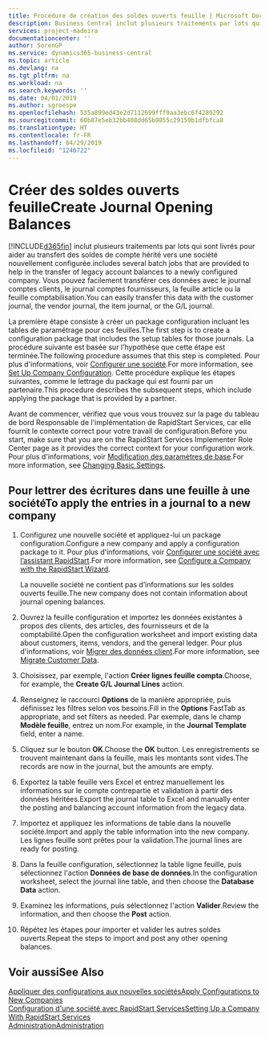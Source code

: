 ```yaml
---
title: Procédure de création des soldes ouverts feuille | Microsoft Docs
description: Business Central inclut plusieurs traitements par lots qui sont livrés pour aider au transfert des soldes de compte hérité vers une société nouvellement configurée. Vous pouvez facilement transférer ces données avec des validations de feuille.
services: project-madeira
documentationcenter: ''
author: SorenGP
ms.service: dynamics365-business-central
ms.topic: article
ms.devlang: na
ms.tgt_pltfrm: na
ms.workload: na
ms.search.keywords: ''
ms.date: 04/01/2019
ms.author: sgroespe
ms.openlocfilehash: 535a899ed43e2d7112699fff9aa3ebc6f4289292
ms.sourcegitcommit: 60b87e5eb32bb408dd65b9855c29159b1dfbfca8
ms.translationtype: HT
ms.contentlocale: fr-FR
ms.lasthandoff: 04/29/2019
ms.locfileid: "1246722"
---
```

# <a name="create-journal-opening-balances"></a><span data-ttu-id="87238-104">Créer des soldes ouverts feuille</span><span class="sxs-lookup"><span data-stu-id="87238-104">Create Journal Opening Balances</span></span>
[!INCLUDE[d365fin](includes/d365fin_md.md)] <span data-ttu-id="87238-105">inclut plusieurs traitements par lots qui sont livrés pour aider au transfert des soldes de compte hérité vers une société nouvellement configurée.</span><span class="sxs-lookup"><span data-stu-id="87238-105">includes several batch jobs that are provided to help in the transfer of legacy account balances to a newly configured company.</span></span> <span data-ttu-id="87238-106">Vous pouvez facilement transférer ces données avec le journal comptes clients, le journal comptes fournisseurs, la feuille article ou la feuille comptabilisation.</span><span class="sxs-lookup"><span data-stu-id="87238-106">You can easily transfer this data with the customer journal, the vendor journal, the item journal, or the G/L journal.</span></span>

<span data-ttu-id="87238-107">La première étape consiste à créer un package configuration incluant les tables de paramétrage pour ces feuilles.</span><span class="sxs-lookup"><span data-stu-id="87238-107">The first step is to create a configuration package that includes the setup tables for those journals.</span></span> <span data-ttu-id="87238-108">La procédure suivante est basée sur l’hypothèse que cette étape est terminée.</span><span class="sxs-lookup"><span data-stu-id="87238-108">The following procedure assumes that this step is completed.</span></span> <span data-ttu-id="87238-109">Pour plus d'informations, voir [Configurer une société](admin-set-up-company-configuration.md).</span><span class="sxs-lookup"><span data-stu-id="87238-109">For more information, see [Set Up Company Configuration](admin-set-up-company-configuration.md).</span></span> <span data-ttu-id="87238-110">Cette procédure explique les étapes suivantes, comme le lettrage du package qui est fourni par un partenaire.</span><span class="sxs-lookup"><span data-stu-id="87238-110">This procedure describes the subsequent steps, which include applying the package that is provided by a partner.</span></span>  

<span data-ttu-id="87238-111">Avant de commencer, vérifiez que vous vous trouvez sur la page du tableau de bord Responsable de l'implémentation de RapidStart Services, car elle fournit le contexte correct pour votre travail de configuration.</span><span class="sxs-lookup"><span data-stu-id="87238-111">Before you start, make sure that you are on the RapidStart Services Implementer Role Center page as it provides the correct context for your configuration work.</span></span> <span data-ttu-id="87238-112">Pour plus d'informations, voir [Modification des paramètres de base](ui-change-basic-settings.md).</span><span class="sxs-lookup"><span data-stu-id="87238-112">For more information, see [Changing Basic Settings](ui-change-basic-settings.md).</span></span>

## <a name="to-apply-the-entries-in-a-journal-to-a-new-company"></a><span data-ttu-id="87238-113">Pour lettrer des écritures dans une feuille à une société</span><span class="sxs-lookup"><span data-stu-id="87238-113">To apply the entries in a journal to a new company</span></span>  
1. <span data-ttu-id="87238-114">Configurez une nouvelle société et appliquez-lui un package configuration.</span><span class="sxs-lookup"><span data-stu-id="87238-114">Configure a new company and apply a configuration package to it.</span></span> <span data-ttu-id="87238-115">Pour plus d'informations, voir [Configurer une société avec l’assistant RapidStart](admin-how-to-configure-a-company-with-the-rapidstart-wizard.md).</span><span class="sxs-lookup"><span data-stu-id="87238-115">For more information, see [Configure a Company with the RapidStart Wizard](admin-how-to-configure-a-company-with-the-rapidstart-wizard.md).</span></span>  

    <span data-ttu-id="87238-116">La nouvelle société ne contient pas d’informations sur les soldes ouverts feuille.</span><span class="sxs-lookup"><span data-stu-id="87238-116">The new company does not contain information about journal opening balances.</span></span>  

2. <span data-ttu-id="87238-117">Ouvrez la feuille configuration et importez les données existantes à propos des clients, des articles, des fournisseurs et de la comptabilité.</span><span class="sxs-lookup"><span data-stu-id="87238-117">Open the configuration worksheet and import existing data about customers, items, vendors, and the general ledger.</span></span> <span data-ttu-id="87238-118">Pour plus d'informations, voir [Migrer des données client](admin-migrate-customer-data.md).</span><span class="sxs-lookup"><span data-stu-id="87238-118">For more information, see [Migrate Customer Data](admin-migrate-customer-data.md).</span></span>  
3. <span data-ttu-id="87238-119">Choisissez, par exemple, l'action **Créer lignes feuille compta**.</span><span class="sxs-lookup"><span data-stu-id="87238-119">Choose, for example, the **Create G/L Journal Lines** action.</span></span>  
4. <span data-ttu-id="87238-120">Renseignez le raccourci **Options** de la manière appropriée, puis définissez les filtres selon vos besoins.</span><span class="sxs-lookup"><span data-stu-id="87238-120">Fill in the **Options** FastTab as appropriate, and set filters as needed.</span></span> <span data-ttu-id="87238-121">Par exemple, dans le champ **Modèle feuille**, entrez un nom.</span><span class="sxs-lookup"><span data-stu-id="87238-121">For example, in the **Journal Template** field, enter a name.</span></span>  
5. <span data-ttu-id="87238-122">Cliquez sur le bouton **OK**.</span><span class="sxs-lookup"><span data-stu-id="87238-122">Choose the **OK** button.</span></span> <span data-ttu-id="87238-123">Les enregistrements se trouvent maintenant dans la feuille, mais les montants sont vides.</span><span class="sxs-lookup"><span data-stu-id="87238-123">The records are now in the journal, but the amounts are empty.</span></span>  
6. <span data-ttu-id="87238-124">Exportez la table feuille vers Excel et entrez manuellement les informations sur le compte contrepartie et validation à partir des données héritées.</span><span class="sxs-lookup"><span data-stu-id="87238-124">Export the journal table to Excel and manually enter the posting and balancing account information from the legacy data.</span></span>
7. <span data-ttu-id="87238-125">Importez et appliquez les informations de table dans la nouvelle société.</span><span class="sxs-lookup"><span data-stu-id="87238-125">Import and apply the table information into the new company.</span></span> <span data-ttu-id="87238-126">Les lignes feuille sont prêtes pour la validation.</span><span class="sxs-lookup"><span data-stu-id="87238-126">The journal lines are ready for posting.</span></span>  
8. <span data-ttu-id="87238-127">Dans la feuille configuration, sélectionnez la table ligne feuille, puis sélectionnez l'action **Données de base de données**.</span><span class="sxs-lookup"><span data-stu-id="87238-127">In the configuration worksheet, select the journal line table, and then choose the **Database Data** action.</span></span>  
9. <span data-ttu-id="87238-128">Examinez les informations, puis sélectionnez l'action **Valider**.</span><span class="sxs-lookup"><span data-stu-id="87238-128">Review the information, and then choose the **Post** action.</span></span>  
10. <span data-ttu-id="87238-129">Répétez les étapes pour importer et valider les autres soldes ouverts.</span><span class="sxs-lookup"><span data-stu-id="87238-129">Repeat the steps to import and post any other opening balances.</span></span>  

## <a name="see-also"></a><span data-ttu-id="87238-130">Voir aussi</span><span class="sxs-lookup"><span data-stu-id="87238-130">See Also</span></span>  
[<span data-ttu-id="87238-131">Appliquer des configurations aux nouvelles sociétés</span><span class="sxs-lookup"><span data-stu-id="87238-131">Apply Configurations to New Companies</span></span>](admin-apply-configuration-to-new-companies.md)  
[<span data-ttu-id="87238-132">Configuration d'une société avec RapidStart Services</span><span class="sxs-lookup"><span data-stu-id="87238-132">Setting Up a Company With RapidStart Services</span></span>](admin-set-up-a-company-with-rapidstart.md)  
[<span data-ttu-id="87238-133">Administration</span><span class="sxs-lookup"><span data-stu-id="87238-133">Administration</span></span>](admin-setup-and-administration.md)
